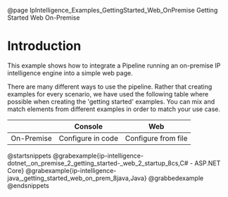 @page IpIntelligence_Examples_GettingStarted_Web_OnPremise Getting Started Web On-Premise

# Introduction

This example shows how to integrate a Pipeline running an on-premise IP intelligence engine 
into a simple web page.

There are many different ways to use the pipeline. Rather that creating examples for every scenario, 
we have used the following table where possible when creating the 'getting started' examples. 
You can mix and match elements from different examples in order to match your use case.

|            | Console             | Web                 |
|------------|---------------------|---------------------|
| On-Premise | Configure in code   | Configure from file |

@startsnippets
@grabexample{ip-intelligence-dotnet,_on_premise_2_getting_started-_web_2_startup_8cs,C# - ASP.NET Core}
@grabexample{ip-intelligence-java,_getting_started_web_on_prem_8java,Java}
@grabbedexample
@endsnippets
